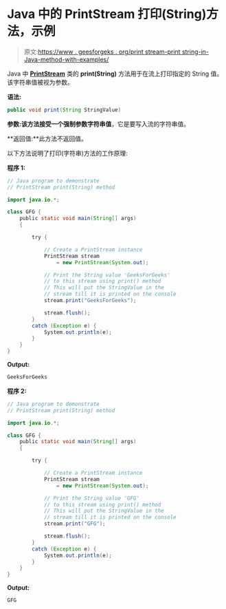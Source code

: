 # Java 中的 PrintStream 打印(String)方法，示例

> 原文:[https://www . geesforgeks . org/print stream-print string-in-Java-method-with-examples/](https://www.geeksforgeeks.org/printstream-printstring-method-in-java-with-examples/)

Java 中 **[PrintStream](https://www.geeksforgeeks.org/java-io-printstream-class-java-set-1/)** 类的 **print(String)** 方法用于在流上打印指定的 String 值。该字符串值被视为参数。

**语法:**

```java
public void print(String StringValue)
```

**参数:**该方法接受一个强制参数**字符串值**，它是要写入流的字符串值。

**返回值:**此方法不返回值。

以下方法说明了打印(字符串)方法的工作原理:

**程序 1:**

```java
// Java program to demonstrate
// PrintStream print(String) method

import java.io.*;

class GFG {
    public static void main(String[] args)
    {

        try {

            // Create a PrintStream instance
            PrintStream stream
                = new PrintStream(System.out);

            // Print the String value 'GeeksForGeeks'
            // to this stream using print() method
            // This will put the StringValue in the
            // stream till it is printed on the console
            stream.print("GeeksForGeeks");

            stream.flush();
        }
        catch (Exception e) {
            System.out.println(e);
        }
    }
}
```

**Output:**

```java
GeeksForGeeks

```

**程序 2:**

```java
// Java program to demonstrate
// PrintStream print(String) method

import java.io.*;

class GFG {
    public static void main(String[] args)
    {

        try {

            // Create a PrintStream instance
            PrintStream stream
                = new PrintStream(System.out);

            // Print the String value 'GFG'
            // to this stream using print() method
            // This will put the StringValue in the
            // stream till it is printed on the console
            stream.print("GFG");

            stream.flush();
        }
        catch (Exception e) {
            System.out.println(e);
        }
    }
}
```

**Output:**

```java
GFG

```